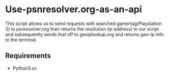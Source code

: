 # Use-psnresolver.org-as-an-api
This script allows us to send requests with searched gamertag(Playstation 3) to psnresolver.org then returns the resolution (ip address) to our script and subsequently sends that off to geoiplookup.org and returns geo-ip info to the terminal.

## Requirements ##
* Python3.xx

